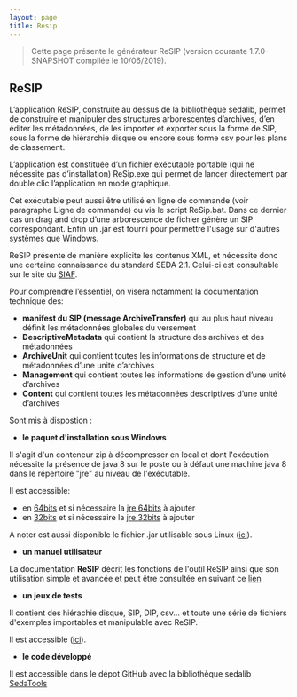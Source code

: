 ```yaml
---
layout: page
title: Resip
---
```


> Cette page présente le générateur ReSIP (version courante 1.7.0-SNAPSHOT compilée le 10/06/2019).

## ReSIP

L’application ReSIP, construite au dessus de la bibliothèque sedalib, permet de construire et manipuler des structures arborescentes d’archives, d’en éditer les métadonnées, de les importer  et exporter sous la forme de SIP, sous la forme de hiérarchie disque ou encore sous forme csv pour les plans de classement.

L’application est constituée d’un fichier exécutable portable (qui ne nécessite pas d’installation) ReSip.exe qui permet de lancer directement par double clic l’application en mode graphique. 

Cet exécutable peut aussi être utilisé en ligne de commande (voir paragraphe Ligne de commande) ou via le script ReSip.bat. Dans ce dernier cas un drag and drop d’une arborescence de fichier génère un SIP correspondant. Enfin un .jar est fourni pour permettre l'usage sur d'autres systèmes que Windows.

ReSIP présente de manière explicite les contenus XML, et nécessite donc une certaine connaissance du standard SEDA 2.1. Celui-ci est consultable sur le site du [SIAF](https://francearchives.fr/seda/).

Pour comprendre l’essentiel, on visera notamment la documentation technique des:
*	**manifest du SIP (message ArchiveTransfer)**  qui au plus haut niveau définit  les métadonnées globales du versement 
*	**DescriptiveMetadata** qui contient la structure des archives et des métadonnées
*	**ArchiveUnit** qui contient toutes les informations de structure et de métadonnées d’une  unité d’archives
*	**Management** qui contient toutes les informations de gestion d’une unité d’archives
*	**Content** qui contient toutes les métadonnées descriptives d’une unité d’archives

Sont mis à dispostion :


* **le paquet d'installation sous Windows**

Il s'agit d'un conteneur zip à décompresser en local et dont l'exécution 
nécessite la présence de java 8 sur le poste ou à défaut une machine java 8 dans le répertoire "jre" au niveau de l'exécutable. 

Il est accessible:
  * en [64bits](http://download.programmevitam.fr/resip/1.7-SNAPSHOT/Resip%2064bits.zip) et si nécessaire la [jre 64bits](http://download.programmevitam.fr/resip/1.1-SNAPSHOT/jre%2064bits.zip) à ajouter
  * en [32bits](http://download.programmevitam.fr/resip/1.7-SNAPSHOT/Resip%2032bits.zip) et si nécessaire la [jre 32bits](http://download.programmevitam.fr/resip/1.1-SNAPSHOT/jre%2032bits.zip) à ajouter

A noter est aussi disponible le fichier .jar utilisable sous Linux ([ici](http://download.programmevitam.fr/resip/1.7-SNAPSHOT/jar%2064bits.zip)).

* **un manuel utilisateur**

La documentation **ReSIP** décrit les fonctions de l'outil ReSIP ainsi que son utilisation simple et avancée et peut être consultée en suivant ce [lien](http://www.programmevitam.fr/ressources/DocCourante/autres/fonctionnel/VITAM_manuel_ReSIP.pdf)


* **un jeux de tests**

Il contient des hiérachie disque, SIP, DIP, csv... et toute une série de fichiers d'exemples importables et manipulable avec ReSIP.

Il est accessible ([ici](http://download.programmevitam.fr/resip/1.1/ResipSamples.zip)).

* **le code développé**

Il est accessible dans le dépot GitHub avec la bibliothèque sedalib [SedaTools](https://github.com/ProgrammeVitam/sedatools)
